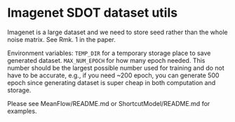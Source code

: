 # Imagenet SDOT dataset utils
Imagenet is a large dataset and we need to store seed rather than the whole noise matrix. See Rmk. 1 in the paper.

Environment variables:
`TEMP_DIR` for a temporary storage place to save generated dataset.
`MAX_NUM_EPOCH` for how many epoch needed. This number should be the largest possible number used for training and do not have to be accurate, e.g., if you need ~200 epoch, you can generate 500 epoch since generating dataset is super cheap in both computation and storage.

Please see MeanFlow/README.md or ShortcutModel/README.md for examples.
